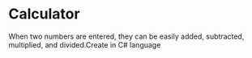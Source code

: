 # Calculator
When two numbers are entered, they can be easily added, subtracted, multiplied, and divided.Create in C# language
